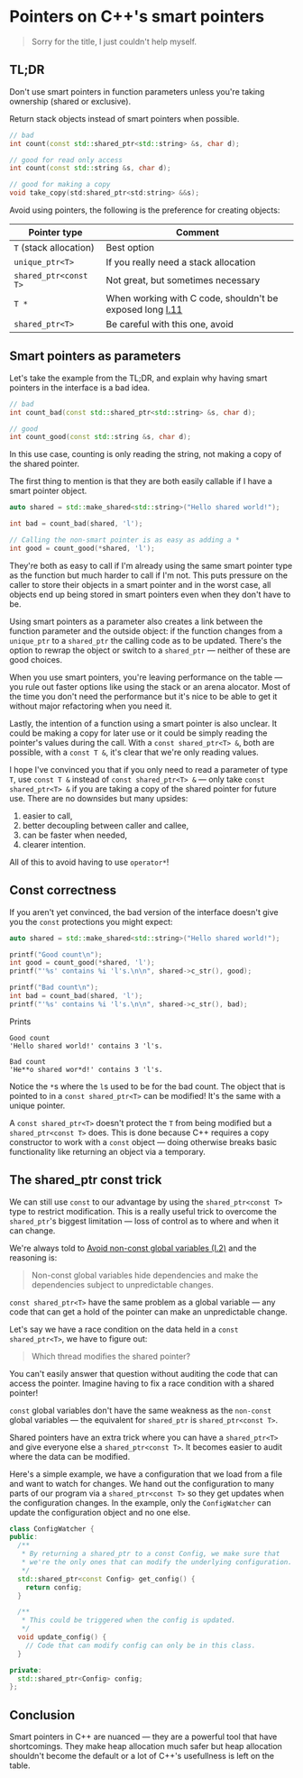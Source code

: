 # Pointers on C++'s smart pointers

> Sorry for the title, I just couldn't help myself.

## TL;DR

Don't use smart pointers in function parameters unless you're taking
ownership (shared or exclusive).

Return stack objects instead of smart pointers when possible.

```c++
// bad
int count(const std::shared_ptr<std::string> &s, char d);

// good for read only access
int count(const std::string &s, char d);

// good for making a copy
void take_copy(std:shared_ptr<std:string> &&s);
```

Avoid using pointers, the following is the preference for creating
objects:

| Pointer type           | Comment                                                                                                                         |
|------------------------|---------------------------------------------------------------------------------------------------------------------------------|
| `T` (stack allocation) | Best option                                                                                                                     |
| `unique_ptr<T>`        | If you really need a stack allocation                                                                                           |
| `shared_ptr<const T>`  | Not great, but sometimes necessary                                                                                              |
| `T *`                  | When working with C code, shouldn't be exposed long [I.11](https://isocpp.github.io/CppCoreGuidelines/CppCoreGuidelines#Ri-raw) |
| `shared_ptr<T>`        | Be careful with this one, avoid                                                                                                 |

## Smart pointers as parameters

Let's take the example from the TL;DR, and explain why having smart
pointers in the interface is a bad idea.

```c++
// bad
int count_bad(const std::shared_ptr<std::string> &s, char d);

// good
int count_good(const std::string &s, char d);
```

In this use case, counting is only reading the string, not making a
copy of the shared pointer.

The first thing to mention is that they are both easily callable if I
have a smart pointer object.

```c++
auto shared = std::make_shared<std::string>("Hello shared world!");

int bad = count_bad(shared, 'l');

// Calling the non-smart pointer is as easy as adding a *
int good = count_good(*shared, 'l');
```

They're both as easy to call if I'm already using the same smart
pointer type as the function but much harder to call if I'm not. This
puts pressure on the caller to store their objects in a smart pointer
and in the worst case, all objects end up being stored in smart
pointers even when they don't have to be.

Using smart pointers as a parameter also creates a link between the
function parameter and the outside object: if the function changes
from a `unique_ptr` to a `shared_ptr` the calling code as to be
updated. There's the option to rewrap the object or switch to a
`shared_ptr` — neither of these are good choices.

When you use smart pointers, you're leaving performance on the table —
you rule out faster options like using the stack or an arena
alocator. Most of the time you don't need the performance but it's
nice to be able to get it without major refactoring when you need it.

Lastly, the intention of a function using a smart pointer is also
unclear. It could be making a copy for later use or it could be simply
reading the pointer's values during the call. With a `const
shared_ptr<T> &`, both are possible, with a `const T &`, it's clear
that we're only reading values.

I hope I've convinced you that if you only need to read a parameter of
type `T`, use `const T &` instead of `const shared_ptr<T> &` — only
take `const shared_ptr<T> &` if you are taking a copy of the shared
pointer for future use. There are no downsides but many upsides:

1. easier to call,
2. better decoupling between caller and callee,
3. can be faster when needed,
4. clearer intention.

All of this to avoid having to use `operator*`!

## Const correctness

If you aren't yet convinced, the bad version of the interface doesn't
give you the `const` protections you might expect:

```c++
auto shared = std::make_shared<std::string>("Hello shared world!");

printf("Good count\n");
int good = count_good(*shared, 'l');
printf("'%s' contains %i 'l's.\n\n", shared->c_str(), good);

printf("Bad count\n");
int bad = count_bad(shared, 'l');
printf("'%s' contains %i 'l's.\n\n", shared->c_str(), bad);
```

Prints

```
Good count
'Hello shared world!' contains 3 'l's.

Bad count
'He**o shared wor*d!' contains 3 'l's.
```

Notice the `*`s where the `l`s used to be for the bad count. The
object that is pointed to in a `const shared_ptr<T>` can be modified!
It's the same with a unique pointer.

A `const shared_ptr<T>` doesn't protect the `T` from being modified
but a `shared_ptr<const T>` does. This is done because C++ requires a
copy constructor to work with a `const` object — doing otherwise
breaks basic functionality like returning an object via a temporary.

## The shared_ptr const trick

We can still use `const` to our advantage by using the
`shared_ptr<const T>` type to restrict modification. This is a really
useful trick to overcome the `shared_ptr`'s biggest limitation — loss
of control as to where and when it can change.

We're always told to [Avoid non-const global variables (I.2)](https://isocpp.github.io/CppCoreGuidelines/CppCoreGuidelines#Ri-global) and
the reasoning is:

> Non-const global variables hide dependencies and make the
> dependencies subject to unpredictable changes.

`const shared_ptr<T>` have the same problem as a global variable — any
code that can get a hold of the pointer can make an unpredictable
change.

Let's say we have a race condition on the data held in a `const
shared_ptr<T>`, we have to figure out:

> Which thread modifies the shared pointer?

You can't easily answer that question without auditing the code that
can access the pointer. Imagine having to fix a race condition with a
shared pointer!

`const` global variables don't have the same weakness as the
`non-const` global variables — the equivalent for `shared_ptr` is
`shared_ptr<const T>`.

Shared pointers have an extra trick where you can have a
`shared_ptr<T>` and give everyone else a `shared_ptr<const T>`. It
becomes easier to audit where the data can be modified.

Here's a simple example, we have a configuration that we load from a
file and want to watch for changes. We hand out the configuration to
many parts of our program via a `shared_ptr<const T>` so they get
updates when the configuration changes. In the example, only the
`ConfigWatcher` can update the configuration object and no one else.

```c++
class ConfigWatcher {
public:
  /**
   * By returning a shared_ptr to a const Config, we make sure that
   * we're the only ones that can modify the underlying configuration.
   */
  std::shared_ptr<const Config> get_config() {
    return config;
  }

  /**
   * This could be triggered when the config is updated.
   */
  void update_config() {
    // Code that can modify config can only be in this class.
  }

private:
  std::shared_ptr<Config> config;
};
```

## Conclusion

Smart pointers in C++ are nuanced — they are a powerful tool that have
shortcomings. They make heap allocation much safer but heap allocation
shouldn't become the default or a lot of C++'s usefullness is left on
the table.
